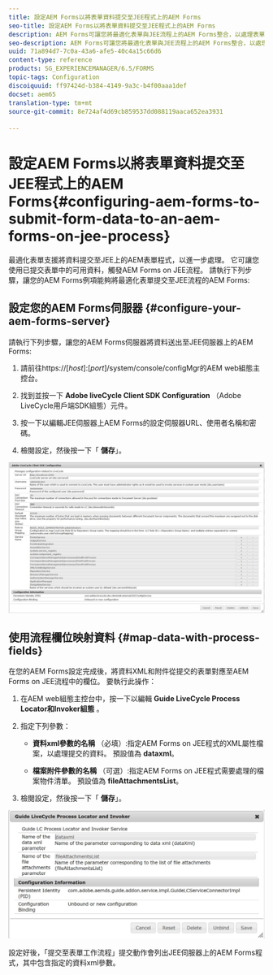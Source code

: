 ```yaml
---
title: 設定AEM Forms以將表單資料提交至JEE程式上的AEM Forms
seo-title: 設定AEM Forms以將表單資料提交至JEE程式上的AEM Forms
description: AEM Forms可讓您將最適化表單與JEE流程上的AEM Forms整合，以處理表單資料。
seo-description: AEM Forms可讓您將最適化表單與JEE流程上的AEM Forms整合，以處理表單資料。
uuid: 71a894d7-7c0a-43a6-afe5-40c4a15c66d6
content-type: reference
products: SG_EXPERIENCEMANAGER/6.5/FORMS
topic-tags: Configuration
discoiquuid: ff97424d-b384-4149-9a3c-b4f00aaa1def
docset: aem65
translation-type: tm+mt
source-git-commit: 8e724af4d69cb859537dd088119aaca652ea3931

---
```



# 設定AEM Forms以將表單資料提交至JEE程式上的AEM Forms{#configuring-aem-forms-to-submit-form-data-to-an-aem-forms-on-jee-process}

最適化表單支援將資料提交至JEE上的AEM表單程式，以進一步處理。 它可讓您使用已提交表單中的可用資料，觸發AEM Forms on JEE流程。 請執行下列步驟，讓您的AEM Forms例項能夠將最適化表單提交至JEE流程的AEM Forms:

## 設定您的AEM Forms伺服器 {#configure-your-aem-forms-server}

請執行下列步驟，讓您的AEM Forms伺服器將資料送出至JEE伺服器上的AEM Forms:

1. 請前往https://[*host*]:[*port*]/system/console/configMgr的AEM web組態主控台。

1. 找到並按一下 **Adobe liveCycle Client SDK Configuration** （Adobe LiveCycle用戶端SDK組態）元件。
1. 按一下以編輯JEE伺服器上AEM Forms的設定伺服器URL、使用者名稱和密碼。
1. 檢閱設定，然後按一下「 **儲存**」。

![Adobe LiveCycle Client SDK組態](assets/clientsdkconfiguration.jpg)

## 使用流程欄位映射資料 {#map-data-with-process-fields}

在您的AEM Forms設定完成後，將資料XML和附件從提交的表單對應至AEM Forms on JEE流程中的欄位。 要執行此操作：

1. 在AEM web組態主控台中，按一下以編輯 **Guide LiveCycle Process Locator和Invoker組態** 。
1. 指定下列參數：

   * **資料xml參數的名稱** （必填）:指定AEM Forms on JEE程式的XML屬性檔案，以處理提交的資料。 預設值為 **dataxml**。

   * **檔案附件參數的名稱** （可選）:指定AEM Forms on JEE程式需要處理的檔案物件清單。 預設值為 **fileAttachmentsList**。

1. 檢閱設定，然後按一下「 **儲存**」。

![指南LiveCycle流程貨位和發票商](assets/test3.jpg)

設定好後，「提交至表單工作流程」提交動作會列出JEE伺服器上的AEM Forms程式，其中包含指定的資料xml參數。
